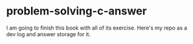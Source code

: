 # problem-solving-c-answer
I am going to finish this book with all of its exercise. Here's my repo as a dev log and answer storage for it. 
